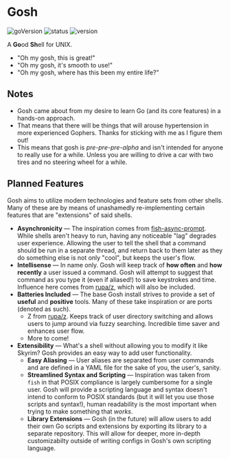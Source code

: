 # Gosh
![goVersion](https://badgen.net/badge/golang/1.18/cyan)
![status](https://badgen.net/badge/status/alpha?color=red)
![version](https://badgen.net/badge/version/0.0.1?color=green) <!-- Todo scrape this from some VERSION file later. -->

A **Go**od **Sh**ell for UNIX.

- "Oh my gosh, this is great!"
- "Oh my gosh, it's smooth to use!"
- "Oh my gosh, where has this been my entire life?"
## Notes
- Gosh came about from my desire to learn Go (and its core features) in a hands-on approach.
- That means that there will be things that will arouse hypertension in more experienced Gophers. Thanks for sticking with me as I figure them out!
- This means that gosh is *pre-pre-pre-alpha* and isn't intended for anyone to really use for a while. Unless you are willing to drive a car with two tires and no steering wheel for a while.
## Planned Features
Gosh aims to utilize modern technologies and feature sets from other shells.
Many of these are by means of unashamedly re-implementing certain features that
are "extensions" of said shells.

- **Asynchronicity** &mdash; The inspiration comes from [fish-async-prompt](https://github.com/acomagu/fish-async-prompt). While shells aren't heavy to run, having any noticeable "lag" degrades user experience. Allowing the user to tell the shell that a command should be run in a separate thread, and return back to them later as they do something else is not only "cool", but keeps the user's flow.
- **Intellisense** &mdash; In name only. Gosh will keep track of **how often** and **how recently** a user issued a command. Gosh will attempt to suggest that command as you type it (even if aliased!) to save keystrokes and time. Influence here comes from [rupa/z](https://github.com/rupa/z), which will also be included.
- **Batteries Included** &mdash; The base Gosh install strives to provide a set of **useful** and **positive** tools. Many of these take inspiration or are ports (denoted as such).
    - Z from [rupa/z](https://github.com/rupa/z). Keeps track of user directory switching and allows users to jump around via fuzzy searching. Incredible time saver and enhances user flow.
    - More to come!
- **Extensibility** &mdash; What's a shell without allowing you to modify it like Skyrim? Gosh provides an easy way to add user functionality.
    - **Easy Aliasing** &mdash; User aliases are separated from user commands and are defined in a YAML file for the sake of you, the user's, sanity.
    - **Streamlined Syntax and Scripting** &mdash;  Inspiration was taken from `fish` in that POSIX compliance is largely cumbersome for a single user. Gosh will provide a scripting language and syntax doesn't intend to conform to POSIX standards (but it will let you use those scripts and syntax!), human readability is the most important when trying to make something that *works*.
    - **Library Extensions** &mdash; Gosh (in the future) will allow users to add their own Go scripts and extensions by exporting its library to a separate repository. This will allow for deeper, more in-depth customizabilty outside of writing configs in Gosh's own scripting language.
